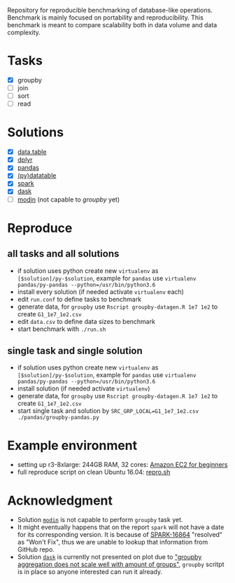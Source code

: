 Repository for reproducible benchmarking of database-like operations.  
Benchmark is mainly focused on portability and reproducibility. This benchmark is meant to compare scalability both in data volume and data complexity.  

# Tasks

  - [x] groupby
  - [ ] join
  - [ ] sort
  - [ ] read

# Solutions

  - [x] [data.table](https://github.com/Rdatatable/data.table)
  - [x] [dplyr](https://github.com/tidyverse/dplyr)
  - [x] [pandas](https://github.com/pandas-dev/pandas)
  - [x] [(py)datatable](https://github.com/h2oai/datatable)
  - [x] [spark](https://github.com/apache/spark)
  - [x] [dask](https://github.com/dask/dask)
  - [ ] [modin](https://github.com/modin-project/modin) (not capable to _groupby_ yet)

# Reproduce

## all tasks and all solutions

- if solution uses python create new `virtualenv` as `[$solution]/py-$solution`, example for `pandas` use `virtualenv pandas/py-pandas --python=/usr/bin/python3.6`
- install every solution (if needed activate `virtualenv` each)
- edit `run.conf` to define tasks to benchmark
- generate data, for `groupby` use `Rscript groupby-datagen.R 1e7 1e2` to create `G1_1e7_1e2.csv`
- edit `data.csv` to define data sizes to benchmark
- start benchmark with `./run.sh`

## single task and single solution

- if solution uses python create new `virtualenv` as `[$solution]/py-$solution`, example for `pandas` use `virtualenv pandas/py-pandas --python=/usr/bin/python3.6`
- install solution (if needed activate `virtualenv`)
- generate data, for `groupby` use `Rscript groupby-datagen.R 1e7 1e2` to create `G1_1e7_1e2.csv`
- start single task and solution by `SRC_GRP_LOCAL=G1_1e7_1e2.csv ./pandas/groupby-pandas.py`

# Example environment

- setting up r3-8xlarge: 244GB RAM, 32 cores: [Amazon EC2 for beginners](https://github.com/Rdatatable/data.table/wiki/Amazon-EC2-for-beginners)  
- full reproduce script on clean Ubuntu 16.04: [repro.sh](https://github.com/h2oai/db-benchmark/blob/master/repro.sh)  

# Acknowledgment

- Solution [`modin`](https://github.com/modin-project/modin) is not capable to perform `groupby` task yet.  
- It might eventually happens that on the report `spark` will not have a date for its corresponding version. It is because of [SPARK-16864](https://issues.apache.org/jira/browse/SPARK-16864) "resolved" as "Won't Fix", thus we are unable to lookup that information from GitHub repo.  
- Solution [`dask`](https://github.com/dask/dask) is currently not presented on plot due to ["groupby aggregation does not scale well with amount of groups"](https://github.com/dask/dask/issues/4001), `groupby` scritpt is in place so anyone interested can run it already.
